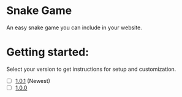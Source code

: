 # Snake Game
An easy snake game you can include in your website.

# Getting started:
Select your version to get instructions for setup and customization.
- [ ] [1.0.1](versions/1.0.1/readme.md) (Newest)
- [ ] [1.0.0](versions/1.0.0/readme.md)
